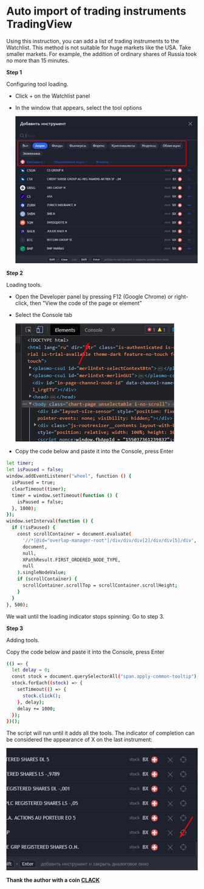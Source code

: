 # Auto import of trading instruments TradingView

Using this instruction, you can add a list of trading instruments to the Watchlist. This method is not suitable for huge markets like the USA. Take smaller markets. For example, the addition of ordinary shares of Russia took no more than 15 minutes.

**Step 1**

Configuring tool loading.

- Click + on the Watchlist panel
- In the window that appears, select the tool options

  ![Step1](https://github.com/vladpantyukhin/clicker-for-tradingview/blob/main/screenshots/step1.jpg)

**Step 2**

Loading tools.

- Open the Developer panel by pressing F12 (Google Chrome)
  or right-click, then "View the code of the page or element"
- Select the Console tab

  ![Step2](https://github.com/vladpantyukhin/clicker-for-tradingview/blob/main/screenshots/step2.jpg)

- Copy the code below and paste it into the Console, press Enter

```sh
let timer;
let isPaused = false;
window.addEventListener("wheel", function () {
  isPaused = true;
  clearTimeout(timer);
  timer = window.setTimeout(function () {
    isPaused = false;
  }, 1000);
});
window.setInterval(function () {
  if (!isPaused) {
    const scrollContainer = document.evaluate(
      '//*[@id="overlap-manager-root"]/div/div/div[2]/div/div[5]/div',
      document,
      null,
      XPathResult.FIRST_ORDERED_NODE_TYPE,
      null
    ).singleNodeValue;
    if (scrollContainer) {
      scrollContainer.scrollTop = scrollContainer.scrollHeight;
    }
  }
}, 500);
```

We wait until the loading indicator stops spinning. Go to step 3.

**Step 3**

Adding tools.

Copy the code below and paste it into the Console, press Enter

```sh
(() => {
  let delay = 0;
  const stock = document.querySelectorAll("span.apply-common-tooltip");
  stock.forEach((stock) => {
    setTimeout(() => {
      stock.click();
    }, delay);
    delay += 1000;
  });
})();
```

The script will run until it adds all the tools.
The indicator of completion can be considered the appearance of X on the last instrument:

![Step3](https://github.com/vladpantyukhin/clicker-for-tradingview/blob/main/screenshots/step3.jpg)

**Thank the author with a coin [CLACK](https://pay.cloudtips.ru/p/6bacb6ea)**
